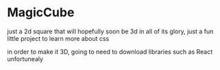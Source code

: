 # MagicCube
just a 2d square that will hopefully soon be 3d in all of its glory, just a fun little project to learn more about css

in order to make it 3D, going to need to download libraries such as React unfortunealy 
